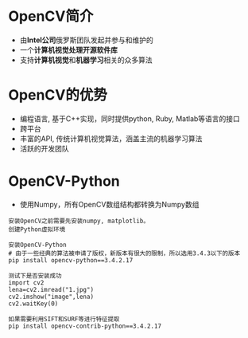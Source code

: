 # OpenCV简介
- 由**Intel公司**俄罗斯团队发起并参与和维护的
- 一个**计算机视觉处理开源软件库**
- 支持**计算机视觉**和**机器学习**相关的众多算法

# OpenCV的优势
- 编程语言, 基于C++实现，同时提供python, Ruby, Matlab等语言的接口
- 跨平台
- 丰富的API, 传统计算机视觉算法，涵盖主流的机器学习算法
- 活跃的开发团队

# OpenCV-Python
- 使用Numpy，所有OpenCV数组结构都转换为Numpy数组

```
安装OpenCV之前需要先安装numpy, matplotlib。
创建Python虚拟环境

安装OpenCV-Python
# 由于一些经典的算法被申请了版权，新版本有很大的限制，所以选用3.4.3以下的版本
pip install opencv-python==3.4.2.17

测试下是否安装成功
import cv2
lena=cv2.imread("1.jpg")
cv2.imshow("image",lena)
cv2.waitKey(0)

如果需要利用SIFT和SURF等进行特征提取
pip install opencv-contrib-python==3.4.2.17
```